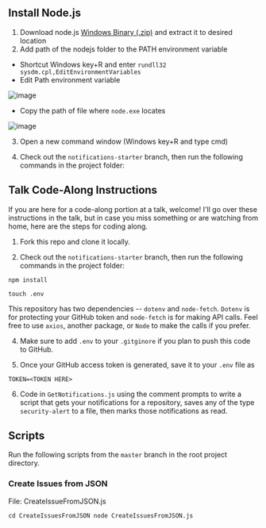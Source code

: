 ## Install Node.js

1. Download node.js [Windows Binary (.zip)](https://nodejs.org/en/download/) and extract it to desired location
2. Add path of the nodejs folder to the PATH environment variable
 - Shortcut Windows key+R and enter `rundll32 sysdm.cpl,EditEnvironmentVariables`
 - Edit Path environment variable
 
![image](https://user-images.githubusercontent.com/74153282/150339732-dec20e47-6171-4c3e-8ee5-84dced97ee84.png)
 
 - Copy the path of file where `node.exe` locates
 
 ![image](https://user-images.githubusercontent.com/74153282/150340176-bddbc450-caf3-4313-9c64-3a75b6a681e7.png)

3. Open a new command window (Windows key+R and type cmd)



4. Check out the `notifications-starter` branch, then run the following commands in the project folder:


## Talk Code-Along Instructions

If you are here for a code-along portion at a talk, welcome! I'll go over these instructions in the talk, but in case you miss something or are watching from home, here are the steps for coding along.

1. Fork this repo and clone it locally.

2. Check out the `notifications-starter` branch, then run the following commands in the project folder:

`npm install`

`touch .env`

This repository has two dependencies -- `dotenv` and `node-fetch`. `Dotenv` is for protecting your GitHub token and `node-fetch` is for making API calls. Feel free to use `axios`, another package, or `Node` to make the calls if you prefer.

4. Make sure to add `.env` to your `.gitginore` if you plan to push this code to GitHub.

5. Once your GitHub access token is generated, save it to your `.env` file as

`TOKEN=<TOKEN HERE>`

6. Code in `GetNotifications.js` using the comment prompts to write a script that gets your notifications for a repository, saves any of the type `security-alert` to a file, then marks those notifications as read.

## Scripts

Run the following scripts from the `master` branch in the root project directory.

### Create Issues from JSON 

File: CreateIssueFromJSON.js

`cd CreateIssuesFromJSON
node CreateIssuesFromJSON.js`
